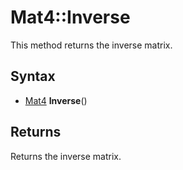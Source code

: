 # Mat4::Inverse

This method returns the inverse matrix.

## Syntax

- [Mat4](Mat) **Inverse**()

## Returns

Returns the inverse matrix.
